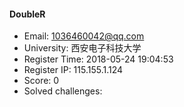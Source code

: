 #### DoubleR  

* Email: 1036460042@qq.com  
* University: 西安电子科技大学  
* Register Time: 2018-05-24 19:04:53  
* Register IP: 115.155.1.124  
* Score: 0  
* Solved challenges: 
